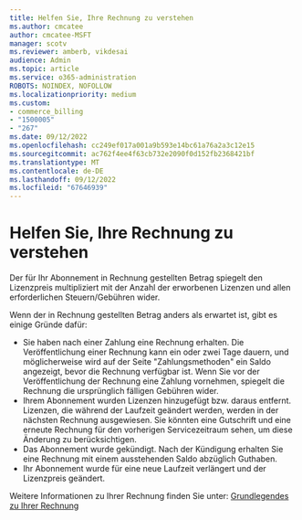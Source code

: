 ```yaml
---
title: Helfen Sie, Ihre Rechnung zu verstehen
ms.author: cmcatee
author: cmcatee-MSFT
manager: scotv
ms.reviewer: amberb, vikdesai
audience: Admin
ms.topic: article
ms.service: o365-administration
ROBOTS: NOINDEX, NOFOLLOW
ms.localizationpriority: medium
ms.custom:
- commerce_billing
- "1500005"
- "267"
ms.date: 09/12/2022
ms.openlocfilehash: cc249ef017a001a9b593e14bc61a76a2a3c12e15
ms.sourcegitcommit: ac762f4ee4f63cb732e2090f0d152fb2368421bf
ms.translationtype: MT
ms.contentlocale: de-DE
ms.lasthandoff: 09/12/2022
ms.locfileid: "67646939"
---
```

# <a name="help-understanding-your-bill"></a>Helfen Sie, Ihre Rechnung zu verstehen

Der für Ihr Abonnement in Rechnung gestellten Betrag spiegelt den Lizenzpreis multipliziert mit der Anzahl der erworbenen Lizenzen und allen erforderlichen Steuern/Gebühren wider.
  
Wenn der in Rechnung gestellten Betrag anders als erwartet ist, gibt es einige Gründe dafür:
  
- Sie haben nach einer Zahlung eine Rechnung erhalten. Die Veröffentlichung einer Rechnung kann ein oder zwei Tage dauern, und möglicherweise wird auf der Seite "Zahlungsmethoden" ein Saldo angezeigt, bevor die Rechnung verfügbar ist. Wenn Sie vor der Veröffentlichung der Rechnung eine Zahlung vornehmen, spiegelt die Rechnung die ursprünglich fälligen Gebühren wider.
- Ihrem Abonnement wurden Lizenzen hinzugefügt bzw. daraus entfernt. Lizenzen, die während der Laufzeit geändert werden, werden in der nächsten Rechnung ausgewiesen. Sie könnten eine Gutschrift und eine erneute Rechnung für den vorherigen Servicezeitraum sehen, um diese Änderung zu berücksichtigen.
- Das Abonnement wurde gekündigt. Nach der Kündigung erhalten Sie eine Rechnung mit einem ausstehenden Saldo abzüglich Guthaben.
- Ihr Abonnement wurde für eine neue Laufzeit verlängert und der Lizenzpreis geändert.

Weitere Informationen zu Ihrer Rechnung finden Sie unter: [Grundlegendes zu Ihrer Rechnung](https://docs.microsoft.com/microsoft-365/commerce/billing-and-payments/understand-your-invoice2)
